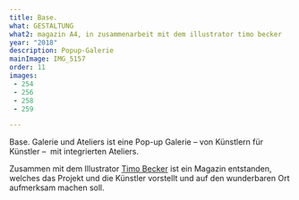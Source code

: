 ```yaml
---
title: Base.
what: GESTALTUNG
what2: magazin A4, in zusammenarbeit mit dem illustrator timo becker
year: "2018"
description: Popup-Galerie
mainImage: IMG_5157
order: 11
images:
 - 254
 - 256
 - 258
 - 259

---
```


Base. Galerie und Ateliers ist eine Pop-up Galerie – von Künstlern für Künstler –  mit integrierten Ateliers.

Zusammen mit dem Illustrator [Timo Becker](https://timobecker.com) ist ein Magazin entstanden, welches das Projekt und die Künstler vorstellt und auf den wunderbaren Ort aufmerksam machen soll.